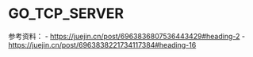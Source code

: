 # GO_TCP_SERVER

参考资料：
    - https://juejin.cn/post/6963836807536443429#heading-2
    - https://juejin.cn/post/6963838221734117384#heading-16